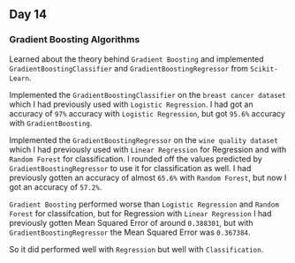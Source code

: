 ## Day 14

### Gradient Boosting Algorithms

Learned about the theory behind `Gradient Boosting` and implemented `GradientBoostingClassifier` and `GradientBoostingRegressor` from `Scikit-Learn`.

Implemented the `GradientBoostingClassifier` on the `breast cancer dataset` which I had previously used with `Logistic Regression`. 
I had got an accuracy of `97%` accuracy with `Logistic Regression`, but got `95.6%` accuracy with `GradientBoosting`.

Implemented the `GradientBoostingRegressor` on the `wine quality dataset` which I had previously used with `Linear Regression` for Regression and with `Random Forest` for classification.
I rounded off the values predicted by `GradientBoostingRegressor` to use it for classification as well.
I had previously gotten an accuracy of almost `65.6%` with `Random Forest`, but now I got an accuracy of `57.2%`.

`Gradient Boosting` performed worse than `Logistic Regression` and `Random Forest` for classifcation, but for Regression with `Linear Regression` I had previously gotten Mean Squared Error of around `0.388301`, but with `GradientBoostingRegressor` the Mean Squared Error was `0.367384`.

So it did performed well with `Regression` but well with `Classification`.